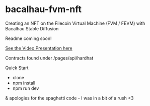 # bacalhau-fvm-nft
Creating an NFT on the Filecoin Virtual Machine (FVM / FEVM) with Bacalhau Stable Diffusion

Readme coming soon!

[See the Video Presentation here](https://www.youtube.com/watch?v=nu55bKXnjlU&t=2s)

Contracts found under /pages/api/hardhat

Quick Start
- clone
- npm install
- npm run dev

& apologies for the spaghetti code - I was in a bit of a rush <3
